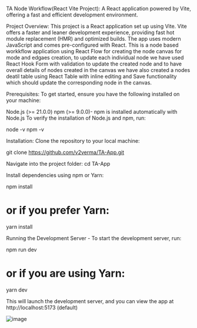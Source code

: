 TA Node Workflow(React Vite Project):
A React application powered by Vite, offering a fast and efficient development environment.


Project Overview:
This project is a React application set up using Vite. Vite offers a faster and leaner development experience, providing fast hot module replacement (HMR) and optimized builds. The app uses modern JavaScript and comes pre-configured with React.
This is a node based workkflow application using React Flow for creating the node canvas for mode and edgaes creation, to update each individual node we have used React Hook Form with validation to update the created node and to have overall details of nodes created in the canvas we have also created a nodes deatil table using React Table with inline editing and Save functionality which should update the corresponding node in the canvas.


Prerequisites:
To get started, ensure you have the following installed on your machine:

Node.js (>= 21.0.0)
npm (>= 9.0.0)- npm is installed automatically with Node.js
To verify the installation of Node.js and npm, run:

node -v
npm -v


Installation:
Clone the repository to your local machine:

git clone https://github.com/v2verma/TA-App.git

Navigate into the project folder:
cd TA-App

Install dependencies using npm or Yarn:

npm install
# or if you prefer Yarn:
yarn install

Running the Development Server -
To start the development server, run:

npm run dev
# or if you are using Yarn:
yarn dev

This will launch the development server, and you can view the app at http://localhost:5173 (default)

![image](https://github.com/user-attachments/assets/3280e884-c542-4a21-9857-7c97b5ffb83d)





